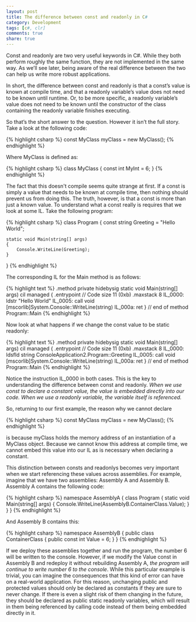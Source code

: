 ```yaml
---
layout: post
title: The difference between const and readonly in C#
category: Development
tags: [c#, clr]
comments: true
share: true
---
```

Const and readonly are two very useful keywords in C#. While they both perform roughly the same function, they are not implemented in the same way. As we’ll see later, being aware of the real difference between the two can help us write more robust applications.

In short, the difference between const and readonly is that a const’s value is known at compile time, and that a readonly variable’s value does not need to be known until runtime. Or, to be more specific, a readonly variable’s value does not need to be known until the constructor of the class containing the readonly variable finishes executing.

So that’s the short answer to the question. However it isn’t the full story.<a id="more"></a><a id="more-1882"></a> Take a look at the following code:

{% highlight csharp %}
const MyClass myClass = new MyClass();
{% endhighlight %}

Where MyClass is defined as:

{% highlight csharp %}
class MyClass
{
    const int MyInt = 6;
}
{% endhighlight %}

The fact that this doesn't compile seems quite strange at first. If a const is simply a value that needs to be known at compile time, then nothing should prevent us from doing this. The truth, however, is that a const is more than just a known value. To understand what a const really is requires that we look at some IL. Take the following program:

{% highlight csharp %}
class Program
{
    const string Greeting = "Hello World";

    static void Main(string[] args)
    {
        Console.WriteLine(Greeting);
    }
}
{% endhighlight %}

The corresponding IL for the Main method is as follows:

{% highlight text %}
.method private hidebysig static void  Main(string[] args) cil managed
{
  .entrypoint
  // Code size       11 (0xb)
  .maxstack  8
  IL_0000:  ldstr      "Hello World"
  IL_0005:  call       void [mscorlib]System.Console::WriteLine(string)
  IL_000a:  ret
} // end of method Program::Main
{% endhighlight %}

Now look at what happens if we change the const value to be static readonly:

{% highlight text %}
.method private hidebysig static void  Main(string[] args) cil managed
{
  .entrypoint
  // Code size       11 (0xb)
  .maxstack  8
  IL_0000:  ldsfld     string ConsoleApplication2.Program::Greeting
  IL_0005:  call       void [mscorlib]System.Console::WriteLine(string)
  IL_000a:  ret
} // end of method Program::Main
{% endhighlight %}

Notice the instruction IL_0000 in both cases. This is the key to understanding the difference between const and readonly. *When we use const to declare a constant value, the value is embedded directly into our code. When we use a readonly variable, the variable itself is referenced.*

So, returning to our first example, the reason why we cannot declare

{% highlight csharp %}
const MyClass myClass = new MyClass();
{% endhighlight %}

is because myClass holds the memory address of an instantiation of a MyClass object. Because we cannot know this address at compile time, we cannot embed this value into our IL as is necessary when declaring a constant.

This distinction between consts and readonlys becomes very important when we start referencing these values across assemblies. For example, imagine that we have two assemblies: Assembly A and Assembly B. Assembly A contains the following code:

{% highlight csharp %}
namespace AssemblyA
{
    class Program
    {
        static void Main(string[] args)
        {
            Console.WriteLine(AssemblyB.ContainerClass.Value);
        }
    }
}
{% endhighlight %}

And Assembly B contains this:

{% highlight csharp %}
namespace AssemblyB
{
    public class ContainerClass
    {
        public const int Value = 6;
    }
}
{% endhighlight %}

If we deploy these assemblies together and run the program, the number 6 will be written to the console. However, if we modify the Value const in Assembly B and redeploy it without rebuilding Assembly A, *the program will continue to write number 6 to the console*. While this particular example is trivial, you can imagine the consequences that this kind of error can have on a real-world application. For this reason, unchanging public and protected values should only be declared as constants if they are sure to never change. If there is even a slight risk of them changing in the future, they should be declared as public static readonly variables, which will result in them being referenced by calling code instead of them being embedded directly in it.

